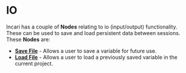 # IO

Incari has a couple of **Nodes** relating to io \(input/output\) functionality. These can be used to save and load persistent data between sessions. These **Nodes** are:

* [**Save File**](savefile.md) - Allows a user to save a variable for future use.
* [**Load File**](loadfile.md) - Allows a user to load a previously saved variable in the current project. 

